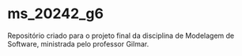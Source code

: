 # ms_20242_g6
Repositório criado para o projeto final da disciplina de Modelagem de Software, ministrada pelo professor Gilmar.

